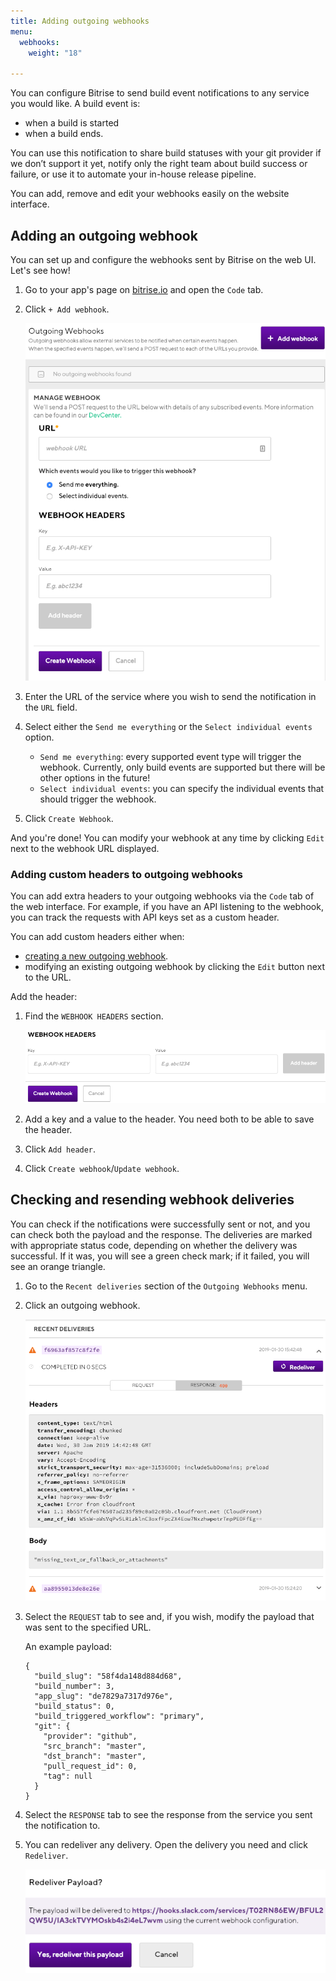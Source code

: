 ```yaml
---
title: Adding outgoing webhooks
menu:
  webhooks:
    weight: "18"

---
```

You can configure Bitrise to send build event notifications to any service you would like. A build event is:

* when a build is started
* when a build ends.

You can use this notification to share build statuses with your git provider if we don’t support it yet, notify only the right team about build success or failure, or use it to automate your in-house release pipeline.

You can add, remove and edit your webhooks easily on the website interface.

## Adding an outgoing webhook

You can set up and configure the webhooks sent by Bitrise on the web UI. Let's see how!

1. Go to your app's page on [bitrise.io](https://www.bitrise.io) and open the `Code` tab.
2. Click `+ Add webhook`.

   ![](/img/outgoing-webhook.png)
3. Enter the URL of the service where you wish to send the notification in the `URL` field.
4. Select either the `Send me everything` or the `Select individual events` option.
   * `Send me everything`: every supported event type will trigger the webhook. Currently, only build events are supported but there will be other options in the future!
   * `Select individual events`: you can specify the individual events that should trigger the webhook.
5. Click `Create Webhook`.

And you're done! You can modify your webhook at any time by clicking `Edit` next to the webhook URL displayed.

### Adding custom headers to outgoing webhooks

You can add extra headers to your outgoing webhooks via the `Code` tab of the web interface. For example, if you have an API listening to the webhook, you can track the requests with API keys set as a custom header.

You can add custom headers either when:

* [creating a new outgoing webhook](/webhooks/adding-outgoing-webhooks#adding-an-outgoing-webhook).
* modifying an existing outgoing webhook by clicking the `Edit` button next to the URL.

Add the header:

1. Find the `WEBHOOK HEADERS` section.

   ![](/img/webhook-headers.png)
2. Add a key and a value to the header. You need both to be able to save the header.
3. Click `Add header`.
4. Click `Create webhook`/`Update webhook`.

## Checking and resending webhook deliveries

You can check if the notifications were successfully sent or not, and you can check both the payload and the response. The deliveries are marked with appropriate status code, depending on whether the delivery was successful. If it was, you will see a green check mark; if it failed, you will see an orange triangle.

1. Go to the `Recent deliveries` section of the `Outgoing Webhooks` menu.
2. Click an outgoing webhook.

   ![](/img/response-webhook.png)
3. Select the `REQUEST` tab to see and, if you wish, modify the payload that was sent to the specified URL.

   An example payload:

       {
         "build_slug": "58f4da148d884d68",
         "build_number": 3,
         "app_slug": "de7829a7317d976e",
         "build_status": 0,
         "build_triggered_workflow": "primary",
         "git": {
           "provider": "github",
           "src_branch": "master",
           "dst_branch": "master",
           "pull_request_id": 0,
           "tag": null
         }
       }
4. Select the `RESPONSE` tab to see the response from the service you sent the notification to.
5. You can redeliver any delivery. Open the delivery you need and click `Redeliver`.

   ![](/img/payload-redelivery.png)
